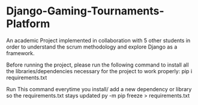 # Django-Gaming-Tournaments-Platform
An academic Project implemented in collaboration with 5 other students in order to understand the scrum methodology and explore Django as a framework.

Before running the project, please run the following command to install all the libraries/dependencies necessary for the project to work properly:
pip i requirements.txt


Run This command everytime you install/ add a new dependency or library so the requirements.txt stays updated 
py -m pip freeze > requirements.txt
